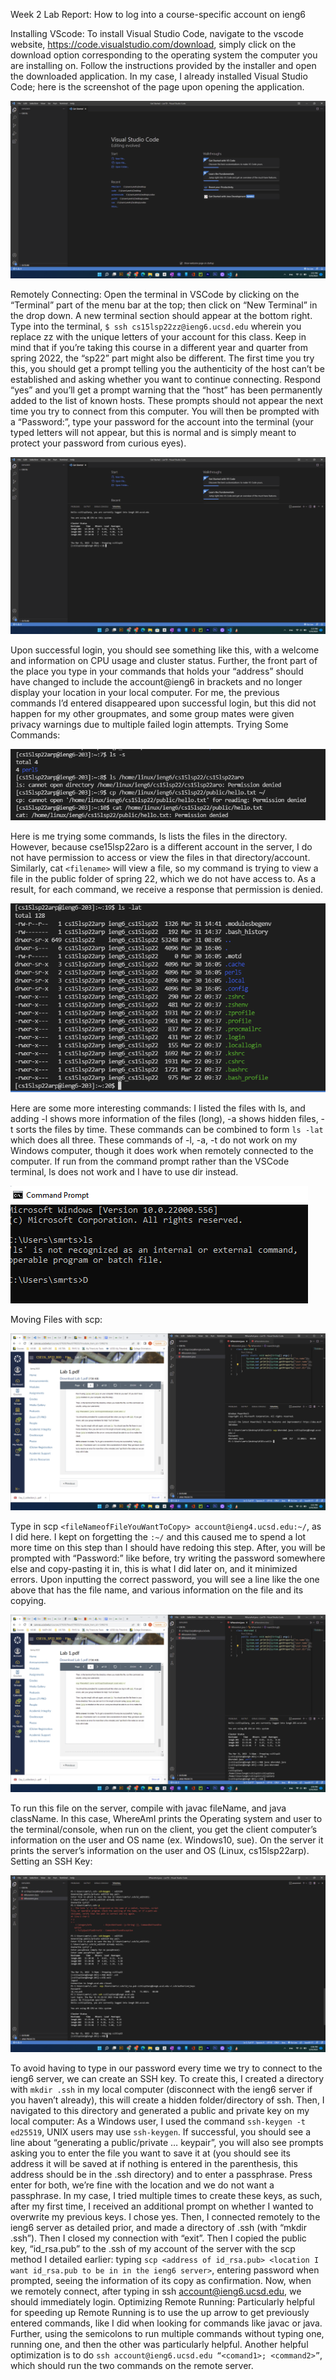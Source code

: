 Week 2 Lab Report: How to log into a course-specific account on ieng6

Installing VScode:
To install Visual Studio Code, navigate to the vscode website, https://code.visualstudio.com/download, simply click on the download option corresponding to the operating system the computer you are installing on. Follow the instructions provided by the installer and open the downloaded application. In my case, I already installed Visual Studio Code; here is the screenshot of the page upon opening the application.

![Image](image7.png)

Remotely Connecting:
Open the terminal in VSCode by clicking on the “Terminal” part of the menu bar at the top; then click on “New Terminal” in the drop down. A new terminal section should appear at the bottom right.
Type into the terminal, `$ ssh cs15lsp22zz@ieng6.ucsd.edu` wherein you replace zz with the unique letters of your account for this class. Keep in mind that if you’re taking this course in a different year and quarter from spring 2022, the “sp22” part might also be different.
The first time you try this, you should get a prompt telling you the authenticity of the host can’t be established and asking whether you want to continue connecting. Respond “yes” and you’ll get a prompt warning that the “host” has been permanently added to the list of known hosts. These prompts should not appear the next time you try to connect from this computer.
You will then be prompted with a “Password:”, type your password for the account into the terminal (your typed letters will not appear, but this is normal and is simply meant to protect your password from curious eyes).

![Image](image5.png)

Upon successful login, you should see something like this, with a welcome and information on CPU usage and cluster status. Further, the front part of the place you type in your commands that holds your “address” should have changed to include the account@ieng6 in brackets and no longer display your location in your local computer. For me, the previous commands I’d entered disappeared upon successful login, but this did not happen for my other groupmates, and some group mates were given privacy warnings due to multiple failed login attempts.
Trying Some Commands:

![Image](image6.png)

Here is me trying some commands, ls lists the files in the directory. However, because cse15lsp22aro is a different account in the server, I do not have permission to access or view the files in that directory/account. Similarly, cat `<filename>` will view a file, so my command is trying to view a file in the public folder of spring 22, which we do not have access to. As a result, for each command, we receive a response that permission is denied.

![Image](image4.png)

Here are some more interesting commands:
I listed the files with ls, and adding -l shows more information of the files (long), -a shows hidden files, -t sorts the files by time. These commands can be combined to form `ls -lat` which does all three.
These commands of -l, -a, -t do not work on my Windows computer, though it does work when remotely connected to the computer. If run from the command prompt rather than the VSCode terminal, ls does not work and I have to use dir instead. 

![Image](image1.png)

Moving Files with scp:

![Image](image2.png)

Type in scp `<fileNameofFileYouWantToCopy> account@ieng4.ucsd.edu:~/`, as I did here. I kept on forgetting the `:~/` and this caused me to spend a lot more time on this step than I should have redoing this step. After, you will be prompted with “Password:” like before, try writing the password somewhere else and copy-pasting it in, this is what I did later on, and it minimized errors. Upon inputting the correct password, you will see a line like the one above that has the file name, and various information on the file and its copying.

![Image](image3.png)

To run this file on the server, compile with javac fileName, and java className. In this case, WhereAmI prints the Operating system and user to the terminal/console, when run on the client, you get the client computer’s information on the user and OS name (ex. Windows10, sue). On the server it prints the server’s information on the user and OS (Linux, cs15lsp22arp).
Setting an SSH Key:

![Image](image8.png)

To avoid having to type in our password every time we try to connect to the ieng6 server, we can create an SSH key. To create this, I created a directory with `mkdir .ssh` in my local computer (disconnect with the ieng6 server if you haven’t already), this will create a hidden folder/directory of ssh. Then, I navigated to this directory and generated a public and private key on my local computer: As a Windows user, I used the command `ssh-keygen -t ed25519`, UNIX users may use `ssh-keygen`. If successful, you should see a line about “generating a public/private … keypair”, you will also see prompts asking you to enter the file you want to save it at (you should see its address it will be saved at if nothing is entered in the parenthesis, this address should be in the .ssh directory) and to enter a passphrase. Press enter for both, we’re fine with the location and we do not want a passphrase. In my case, I tried multiple times to create these keys, as such, after my first time, I received an additional prompt on whether I wanted to overwrite my previous keys. I chose yes.
Then, I connected remotely to the ieng6 server as detailed prior, and made a directory of .ssh (with “mkdir .ssh”). Then I closed my connection with “exit”.
Then I copied the public key, “id_rsa.pub” to the .ssh of my account of the server with the scp method I detailed earlier: typing `scp <address of id_rsa.pub> <location I want id_rsa.pub to be in in the ieng6 server>`, entering password when prompted, seeing the information of its copy as confirmation.
Now, when we remotely connect, after typing in ssh account@ieng6.ucsd.edu, we should immediately login.
Optimizing Remote Running:
Particularly helpful for speeding up Remote Running is to use the up arrow to get previously entered commands, like I did when looking for commands like javac or java. Further, using the semicolons to run multiple commands without typing one, running one, and then the other was particularly helpful.
Another helpful optimization is to do `ssh account@ieng6.ucsd.edu “<comand1>; <command2>”`, which should run the two commands on the remote server.
